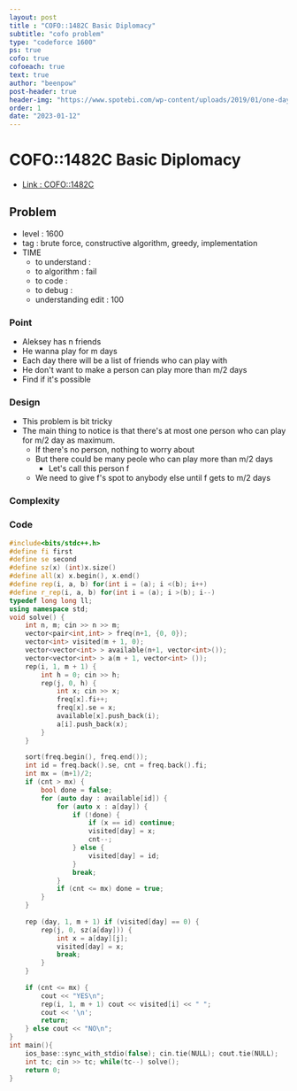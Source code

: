 ```yaml
---
layout: post
title : "COFO::1482C Basic Diplomacy"
subtitle: "cofo problem"
type: "codeforce 1600"
ps: true
cofo: true
cofoeach: true
text: true
author: "beenpow"
post-header: true
header-img: "https://www.spotebi.com/wp-content/uploads/2019/01/one-day-day-one-workout-motivation-spotebi.jpg"
order: 1
date: "2023-01-12"
---
```

# COFO::1482C Basic Diplomacy
- [Link : COFO::1482C](https://codeforces.com/problemset/problem/1482/C)


## Problem 

- level : 1600
- tag : brute force, constructive algorithm, greedy, implementation
- TIME
  - to understand    : 
  - to algorithm     : fail
  - to code          : 
  - to debug         : 
  - understanding edit : 100

### Point
- Aleksey has n friends
- He wanna play for m days
- Each day there will be a list of friends who can play with
- He don't want to make a person can play more than m/2 days
- Find if it's possible

### Design
- This problem is bit tricky
- The main thing to notice is that there's at most one person who can play for m/2 day as maximum.
  - If there's no person, nothing to worry about
  - But there could be many peole who can play more than m/2 days
    - Let's call this person f
  - We need to give f's spot to anybody else until f gets to m/2 days

### Complexity

### Code

```cpp
#include<bits/stdc++.h>
#define fi first
#define se second
#define sz(x) (int)x.size()
#define all(x) x.begin(), x.end()
#define rep(i, a, b) for(int i = (a); i <(b); i++)
#define r_rep(i, a, b) for(int i = (a); i >(b); i--)
typedef long long ll;
using namespace std;
void solve() {
    int n, m; cin >> n >> m;
    vector<pair<int,int> > freq(n+1, {0, 0});
    vector<int> visited(m + 1, 0);
    vector<vector<int> > available(n+1, vector<int>());
    vector<vector<int> > a(m + 1, vector<int> ());
    rep(i, 1, m + 1) {
        int h = 0; cin >> h;
        rep(j, 0, h) {
            int x; cin >> x;
            freq[x].fi++;
            freq[x].se = x;
            available[x].push_back(i);
            a[i].push_back(x);
        }
    }
    
    sort(freq.begin(), freq.end());
    int id = freq.back().se, cnt = freq.back().fi;
    int mx = (m+1)/2;
    if (cnt > mx) {
        bool done = false;
        for (auto day : available[id]) {
            for (auto x : a[day]) {
                if (!done) {
                    if (x == id) continue;
                    visited[day] = x;
                    cnt--;
                } else {
                    visited[day] = id;
                }
                break;
            }
            if (cnt <= mx) done = true;
        }
    }
    
    rep (day, 1, m + 1) if (visited[day] == 0) {
        rep(j, 0, sz(a[day])) {
            int x = a[day][j];
            visited[day] = x;
            break;
        }
    }
    
    if (cnt <= mx) {
        cout << "YES\n";
        rep(i, 1, m + 1) cout << visited[i] << " ";
        cout << '\n';
        return;
    } else cout << "NO\n";
}
int main(){
    ios_base::sync_with_stdio(false); cin.tie(NULL); cout.tie(NULL);
    int tc; cin >> tc; while(tc--) solve();
    return 0;
}
```
